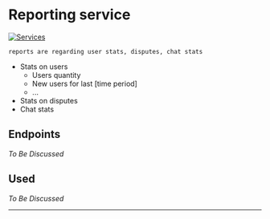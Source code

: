 # Reporting service
[![Services](https://img.shields.io/badge/%E2%AC%85-Back-green.svg)](../README.md)

`reports are regarding user stats, disputes, chat stats`
- Stats on users
    - Users quantity
    - New users for last [time period]
    - ...
- Stats on disputes
- Chat stats

## Endpoints
_To Be Discussed_

## Used
_To Be Discussed_

---------